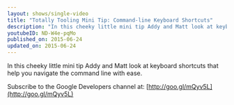 ```yaml
---
layout: shows/single-video
title: "Totally Tooling Mini Tip: Command-line Keyboard Shortcuts"
description: "In this cheeky little mini tip Addy and Matt look at keyboard shortcuts that help you navigate the command line with ease."
youtubeID: ND-W4e-pqMo
published_on: 2015-06-24
updated_on: 2015-06-24
---
```


In this cheeky little mini tip Addy and Matt look at keyboard shortcuts that help you navigate the command line with ease.

Subscribe to the Google Developers channel at: [http://goo.gl/mQyv5L](http://goo.gl/mQyv5L)
